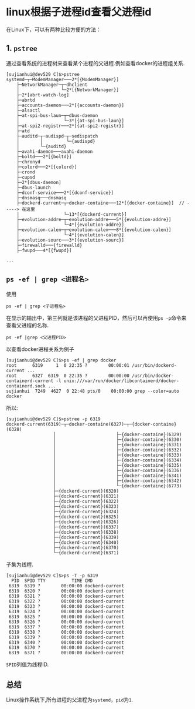 # linux根据子进程id查看父进程id

在Linux下，可以有两种比较方便的方法：

## 1. `pstree`

通过查看系统的进程树来查看某个进程的父进程.例如查看docker的进程组关系.
	
	[sujianhui@dev529 C]$>pstree
	systemd─┬─ModemManager───2*[{ModemManager}]
		├─NetworkManager─┬─dhclient
		│                └─2*[{NetworkManager}]
		├─2*[abrt-watch-log]
		├─abrtd
		├─accounts-daemon───2*[{accounts-daemon}]
		├─alsactl
		├─at-spi-bus-laun─┬─dbus-daemon
		│                 └─3*[{at-spi-bus-laun}]
		├─at-spi2-registr───2*[{at-spi2-registr}]
		├─atd
		├─auditd─┬─audispd─┬─sedispatch
		│        │         └─{audispd}
		│        └─{auditd}
		├─avahi-daemon───avahi-daemon
		├─boltd───2*[{boltd}]
		├─chronyd
		├─colord───2*[{colord}]
		├─crond
		├─cupsd
		├─2*[dbus-daemon]
		├─dbus-launch
		├─dconf-service───2*[{dconf-service}]
		├─dnsmasq───dnsmasq
		├─dockerd-current─┬─docker-containe───12*[{docker-containe}]  // -----> 在这里
		│                 └─13*[{dockerd-current}]
		├─evolution-addre─┬─evolution-addre───5*[{evolution-addre}]
		│                 └─4*[{evolution-addre}]
		├─evolution-calen─┬─evolution-calen───8*[{evolution-calen}]
		│                 └─4*[{evolution-calen}]
		├─evolution-sourc───3*[{evolution-sourc}]
		├─firewalld───{firewalld}
		├─fwupd───4*[{fwupd}]

	...

## `ps -ef | grep <进程名>`

使用

	ps -ef | grep <子进程名>

在显示的输出中，第三列就是该进程的父进程PID，然后可以再使用`ps -p`命令来查看父进程的名称.

	ps -ef |grep <父进程PID>

以查看docker进程关系为例子

	[sujianhui@dev529 C]$>ps -ef | grep docker
	root      6319     1  0 22:35 ?        00:00:01 /usr/bin/dockerd-current ...
	root      6327  6319  0 22:35 ?        00:00:00 /usr/bin/docker-containerd-current -l unix:///var/run/docker/libcontainerd/docker-containerd.sock ...
	sujianhui  7249  4627  0 22:48 pts/0    00:00:00 grep --color=auto docker

所以:

	[sujianhui@dev529 C]$>pstree -p 6319
	dockerd-current(6319)─┬─docker-containe(6327)─┬─{docker-containe}(6328)
		              │                       ├─{docker-containe}(6329)
		              │                       ├─{docker-containe}(6330)
		              │                       ├─{docker-containe}(6331)
		              │                       ├─{docker-containe}(6332)
		              │                       ├─{docker-containe}(6333)
		              │                       ├─{docker-containe}(6334)
		              │                       ├─{docker-containe}(6335)
		              │                       ├─{docker-containe}(6336)
		              │                       ├─{docker-containe}(6341)
		              │                       ├─{docker-containe}(6342)
		              │                       └─{docker-containe}(6773)
		              ├─{dockerd-current}(6320)
		              ├─{dockerd-current}(6321)
		              ├─{dockerd-current}(6322)
		              ├─{dockerd-current}(6323)
		              ├─{dockerd-current}(6324)
		              ├─{dockerd-current}(6325)
		              ├─{dockerd-current}(6326)
		              ├─{dockerd-current}(6337)
		              ├─{dockerd-current}(6338)
		              ├─{dockerd-current}(6339)
		              ├─{dockerd-current}(6340)
		              ├─{dockerd-current}(6370)
		              └─{dockerd-current}(6371)



子集为线程.

	[sujianhui@dev529 C]$>ps -T -p 6319
	  PID  SPID TTY          TIME CMD
	 6319  6319 ?        00:00:00 dockerd-current
	 6319  6320 ?        00:00:00 dockerd-current
	 6319  6321 ?        00:00:00 dockerd-current
	 6319  6322 ?        00:00:00 dockerd-current
	 6319  6323 ?        00:00:00 dockerd-current
	 6319  6324 ?        00:00:00 dockerd-current
	 6319  6325 ?        00:00:00 dockerd-current
	 6319  6326 ?        00:00:00 dockerd-current
	 6319  6337 ?        00:00:00 dockerd-current
	 6319  6338 ?        00:00:00 dockerd-current
	 6319  6339 ?        00:00:00 dockerd-current
	 6319  6340 ?        00:00:00 dockerd-current
	 6319  6370 ?        00:00:00 dockerd-current
	 6319  6371 ?        00:00:00 dockerd-current

`SPID`列值为线程ID.


## 总结 

Linux操作系统下,所有进程的父进程为`systemd`，`pid`为`1`.

